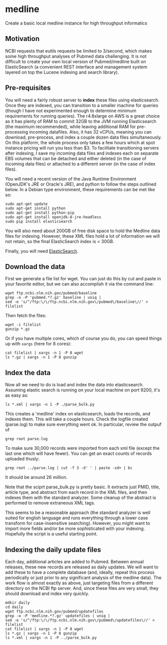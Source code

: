 # medline
Create a basic local medline instance for high throughput informatics

## Motivation

NCBI requests that eutils requests be limited to 3/second, which makes some high throughput analyses of
Pubmed data challenging.  It is not difficult to create your own local version of Pubmed/medline built on 
ElasticSearch (a convenient REST interface and management system layered on top the Lucene indexing and
search library).

## Pre-requisites

You will need a fairly robust server to **index** these files using elasticsearch.  Once they are indexed, you can
transition to a smaller machine for queries (though I have not experimented enough to determine minimum requirements 
for running queries). The r4.8xlarge on AWS is a great choice as it has plenty of RAM to commit
32GB to the JVM running Elasticsearch (the maximum recommended), while leaving additional RAM for pre-processing 
incoming datafiles.  Also, it has 32 vCPUs, meaning you can download, pre-process, and index a couple dozen data files 
simultaneously.  On this platform, the whole process only takes a few hours which at spot instance pricing will run 
you less than $3.  To facilitate transitioning servers after indexing, I save my incoming data files and indexes each 
on separate EBS volumes that can be detached and either deleted (in the case of incoming data files) or attached to a 
different server (in the case of index files).

You will need a recent version of the Java Runtime Environment (OpenJDK's JRE or Oracle's JRE), and python
to follow the steps outlined below.  In a Debian type environment, these requirements can be met like so:

```
sudo apt-get update
sudo apt-get install python
sudo apt-get install python-pip
sudo apt-get install openjdk-8-jre-headless 
sudo pip install elasticsearch
```

You will also need about 200GB of free disk space to hold the Medline data files for indexing.  However,
these XML files hold a lot of information we will not retain, so the final ElasticSearch index is < 30GB.

Finally, you will need [ElasticSearch](https://www.elastic.co/guide/en/elasticsearch/reference/current/install-elasticsearch.html).  

## Download the data

First we generate a file list for wget.  You can just do this by cut and paste in your favorite editor, but
we can also accomplish it via the command line:

```
wget ftp.ncbi.nlm.nih.gov/pubmed/baseline
grep -o -P 'pubmed.*?.gz' baseline | uniq |
sed -e 's/^/ftp:\/\/ftp.ncbi.nlm.nih.gov\/pubmed\/baseline\//' > filelist

```

Then fetch the files:

```
wget -i filelist
gunzip *.gz

```

Or if you have multiple cores, which of course you do, you can speed things up with `xargs` (here for 8 cores):

```
cat filelist | xargs -n 1 -P 8 wget
ls *.gz | xargs -n 1 -P 8 gunzip
```

## Index the data

Now all we need to do is load and index the data into elasticsearch.  Assuming elastic search is running on your
local machine on port 9200, it's as easy as:

```
ls *.xml | xargs -n 1 -P ./parse_bulk.py
```

This creates a 'medline' index on elasticsearch, loads the records, and indexes them.  This will take a couple hours.
Check the logfile created (parse.log) to make sure everything went ok.  In particular,
review the outpuf of

```
grep root parse.log
```

To make sure 30,000 records were imported from each xml file (except the last one which will have fewer). You can get an
exact counts of records uploaded thusly:

```
grep root ../parse.log | cut -f 3 -d' ' | paste -sd+ | bc

```

It should be around 26 million.

Note that the sciprt parse_bulk.py is pretty basic.  It extracts just PMID, title, article type, and abstract from each record in the XML files, and then indexes them with the standard analyzer.  Some cleanup of the abstract is performed to remove extraneous XML tags.  

This seems to be a reasonable approach (the standard analyzer is well suited for english language and runs everything through a lower case transform for case-insensitive searching).  However, you might want to import more fields and/or be more sophisticated with your indexing.  Hopefully the script is a useful starting point.

## Indexing the daily update files

Each day, additional articles are added to Pubmed.  Between annual releases, these new records are released as daily updates.  We will want to add these to have a complete database (and, ideally, repeat this process periodically or just prior to any significant analysis of the medline data).  The work flow is almost exactly as above, just targeting files from a different directory on the NCBI ftp server.  And, since these files are very small, they should download and index very quickly.

```
mdkir daily
cd daily
wget ftp.ncbi.nlm.nih.gov/pubmed/updatefiles
grep -o -P 'medline.*?.gz' updatefiles | uniq |
sed -e 's/^/ftp:\/\/ftp.ncbi.nlm.nih.gov\/pubmed\/updatefiles\//' > filelist
cat filelist | xargs -n 1 -P 8 wget
ls *.gz | xargs -n 1 -P 8 gunzip
ls *.xml | xargs -n 1 -P ../parse_bulk.py
```

